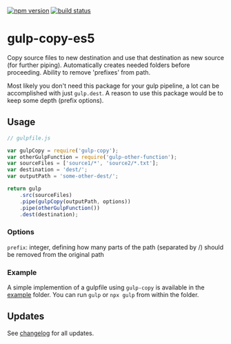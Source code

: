 [![npm version](https://badge.fury.io/js/gulp-copy.svg)](https://www.npmjs.com/package/gulp-copy)
[![build status](https://circleci.com/gh/klaascuvelier/gulp-copy.svg?style=shield&circle-token=1dddfa2a1b153a5e5b7c00598a42b66842169eb2)](https://circleci.com/gh/klaascuvelier/gulp-copy/)

# gulp-copy-es5

Copy source files to new destination and use that destination as new source (for further piping).
Automatically creates needed folders before proceeding. Ability to remove 'prefixes' from path.

Most likely you don't need this package for your gulp pipeline, a lot can be accomplished with just `gulp.dest`.
A reason to use this package would be to keep some depth (prefix options).

## Usage

```js
// gulpfile.js

var gulpCopy = require('gulp-copy');
var otherGulpFunction = require('gulp-other-function');
var sourceFiles = ['source1/*', 'source2/*.txt'];
var destination = 'dest/';
var outputPath = 'some-other-dest/';

return gulp
    .src(sourceFiles)
    .pipe(gulpCopy(outputPath, options))
    .pipe(otherGulpFunction())
    .dest(destination);
```

### Options

`prefix`: integer, defining how many parts of the path (separated by /) should be removed from the original path

### Example

A simple implemention of a gulpfile using `gulp-copy` is available in the [example](./example) folder.
You can run `gulp` or `npx gulp` from within the folder.

## Updates

See [changelog](CHANGELOG.md) for all updates.
